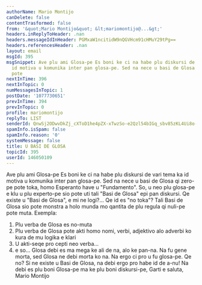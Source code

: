 ```yaml
---
authorName: Mario Montijo
canDelete: false
contentTrasformed: false
from: '&quot;Mario Montijo&quot; &lt;mariomontijo@...&gt;'
headers.inReplyToHeader: .nan
headers.messageIdInHeader: PGMxaW1ncitidW9nQGVHcm91cHMuY29tPg==
headers.referencesHeader: .nan
layout: email
msgId: 395
msgSnippet: Ave plu ami Glosa-pe Es boni ke ci na habe plu diskursi de vari tema ka
  id motiva u komunika inter pan glosa-pe. Sed na nece u basi de Glosa qi zero-pe
  pote
nextInTime: 396
nextInTopic: 0
numMessagesInTopic: 1
postDate: '1077730651'
prevInTime: 394
prevInTopic: 0
profile: mariomontijo
replyTo: LIST
senderId: QnwSj2ODwvDkZj_cXToD1he4pZX-xTwzSo-e2Qzl54bIGq_sbv85zKL4Ui8o-KrpAE7P_11PLQcClPiv4TWR0f0OGHkU5eTROY3lXQ7Log
spamInfo.isSpam: false
spamInfo.reason: '0'
systemMessage: false
title: U BASI DE GLOSA
topicId: 395
userId: 146050109
---
```


Ave plu ami Glosa-pe
Es boni ke ci na habe plu diskursi de vari tema ka id motiva u 
komunika inter pan glosa-pe. 
Sed na nece u basi de Glosa qi zero-pe pote toka, homo Esperanto have 
u "Fundamento". 
So, u neo plu glosa-pe e klu u plu experto-pe sio pote uti tali "Basi 
de Glosa" epi pan diskursi.
Qe existe u "Basi de Glosa", e mi ne logi?... Qe id es "no toka"?
Tali Basi de Glosa sio pote monstra a holo munda mo qantita de plu 
regula qi nuli-pe pote muta.
Exempla:
1. Plu verba de Glosa es no-muta
2. Plu verba de Glosa pote akti homo nomi, verbi, adjektivo alo 
adverbi ko kura de  mu logika e klari
3. U akti-seqe pro cepti neo verba...
4. e so...
Glosa debi es ma mega ke ali de na, alo ke pan-na. Na fu gene morta, 
sed Glosa ne debi morta ko na. Na ergo ci pro u fu glosa-pe. Qe no?
Si ne existe u Basi de Glosa, na debi ergo pro habe id de a-nu!
Na debi es plu boni Glosa-pe ma ke plu boni diskursi-pe,
Garti e saluta,
Mario Montijo



